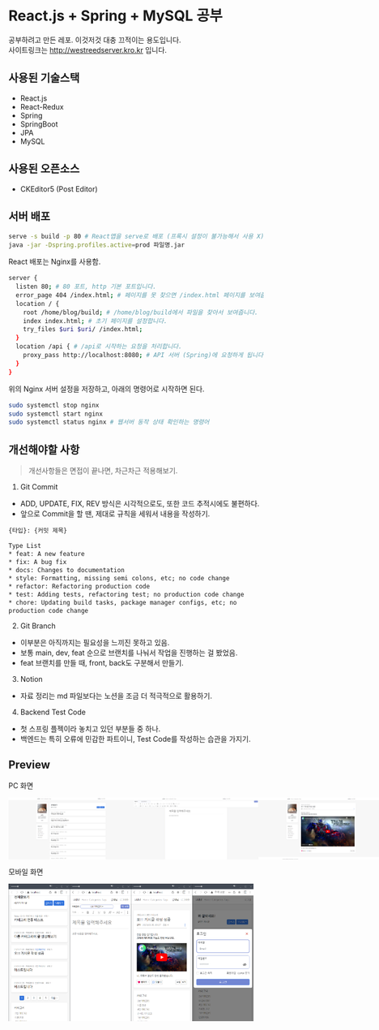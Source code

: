 # React.js + Spring + MySQL 공부

공부하려고 만든 레포. 이것저것 대충 끄적이는 용도입니다. <br>
사이트링크는 http://westreedserver.kro.kr 입니다. <br>

## 사용된 기술스택

* React.js
* React-Redux
* Spring
* SpringBoot
* JPA
* MySQL

## 사용된 오픈소스

* CKEditor5 (Post Editor)

## 서버 배포

```bash
serve -s build -p 80 # React앱을 serve로 배포 (프록시 설정이 불가능해서 사용 X)
java -jar -Dspring.profiles.active=prod 파일명.jar
```

React 배포는 Nginx를 사용함.
```bash
server {
  listen 80; # 80 포트, http 기본 포트입니다.
  error_page 404 /index.html; # 페이지를 못 찾으면 /index.html 페이지를 보여줍니다.
  location / {
    root /home/blog/build; # /home/blog/build에서 파일을 찾아서 보여줍니다.
    index index.html; # 초기 페이지를 설정합니다.
    try_files $uri $uri/ /index.html;
  }
  location /api { # /api로 시작하는 요청을 처리합니다.
    proxy_pass http://localhost:8080; # API 서버 (Spring)에 요청하게 됩니다.
  }
}
```

위의 Nginx 서버 설정을 저장하고, 아래의 명령어로 시작하면 된다.

```bash
sudo systemctl stop nginx
sudo systemctl start nginx
sudo systemctl status nginx # 웹서버 동작 상태 확인하는 명령어
```

## 개선해야할 사항

> 개선사항들은 면접이 끝나면, 차근차근 적용해보기.

1. Git Commit
- ADD, UPDATE, FIX, REV 방식은 시각적으로도, 또한 코드 추적시에도 불편하다.
- 앞으로 Commit을 할 땐, 제대로 규칙을 세워서 내용을 작성하기.
```
{타입}: {커밋 제목}
```
```
Type List
* feat: A new feature
* fix: A bug fix
* docs: Changes to documentation
* style: Formatting, missing semi colons, etc; no code change
* refactor: Refactoring production code
* test: Adding tests, refactoring test; no production code change
* chore: Updating build tasks, package manager configs, etc; no production code change
```

2. Git Branch
- 이부분은 아직까지는 필요성을 느끼진 못하고 있음.
- 보통 main, dev, feat 순으로 브랜치를 나눠서 작업을 진행하는 걸 봤었음.
- feat 브랜치를 만들 때, front, back도 구분해서 만들기.

3. Notion
- 자료 정리는 md 파일보다는 노션을 조금 더 적극적으로 활용하기.

4. Backend Test Code
- 첫 스프링 플젝이라 놓치고 있던 부분들 중 하나.
- 백엔드는 특히 오류에 민감한 파트이니, Test Code를 작성하는 습관을 가지기.

## Preview

PC 화면
<div style="display:flex; flex-direction:row;">
  <img src="https://github.com/westreed/React-Spring-Blog/blob/main/img/PC-1.png" width="49%" height="49%" />
  <img src="https://github.com/westreed/React-Spring-Blog/blob/main/img/PC-2.png" width="49%" height="49%" />
  <img src="https://github.com/westreed/React-Spring-Blog/blob/main/img/PC-3.png" width="49%" height="49%" />
  <img src="https://github.com/westreed/React-Spring-Blog/blob/main/img/PC-4.png" width="49%" height="49%" />
</div>


모바일 화면
<div style="display:flex; flex-direction:row;">
  <img src="https://github.com/westreed/React-Spring-Blog/blob/main/img/M-1.png" width="24%" height="24%" />
  <img src="https://github.com/westreed/React-Spring-Blog/blob/main/img/M-2.png" width="24%" height="24%" />
  <img src="https://github.com/westreed/React-Spring-Blog/blob/main/img/M-3.png" width="24%" height="24%" />
  <img src="https://github.com/westreed/React-Spring-Blog/blob/main/img/M-4.png" width="24%" height="24%" />
</div>
